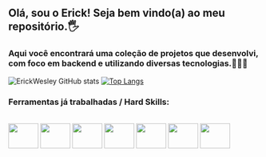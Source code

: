 ## Olá, sou o Erick! Seja bem vindo(a) ao meu repositório.🖐️
### Aqui você encontrará uma coleção de projetos que desenvolvi, com foco em backend e utilizando diversas tecnologias.👨🏽‍💻

![ErickWesley GitHub stats](https://github-readme-stats.vercel.app/api?username=ErickWesley&show_icons=true&theme=dracula)
[![Top Langs](https://github-readme-stats.vercel.app/api/top-langs/?username=ErickWesley&layout=compact&theme=dracula)](https://github.com/anuraghazra/github-readme-stats)



### Ferramentas já trabalhadas / Hard Skills:

<div style="display: inline_block"><br/>    
    <img height="50" width="60" src="https://cdn.jsdelivr.net/gh/devicons/devicon/icons/java/java-original-wordmark.svg" />
    <img height="50" width="60" src="https://cdn.jsdelivr.net/gh/devicons/devicon/icons/spring/spring-original-wordmark.svg" />
    <img height="50" width="60" src="https://cdn.jsdelivr.net/gh/devicons/devicon/icons/mysql/mysql-original-wordmark.svg" />
    <img height="50" width="60" src="https://cdn.jsdelivr.net/gh/devicons/devicon/icons/mongodb/mongodb-plain-wordmark.svg" />
    <img height="50" width="60" src="https://cdn.jsdelivr.net/gh/devicons/devicon/icons/postgresql/postgresql-original-wordmark.svg" />
    <img height="50" width="60" src="https://cdn.jsdelivr.net/gh/devicons/devicon/icons/heroku/heroku-plain-wordmark.svg" />
    <img height="50" width="60" src="https://cdn.jsdelivr.net/gh/devicons/devicon/icons/git/git-plain-wordmark.svg" />
          
            
          
    
</div>
